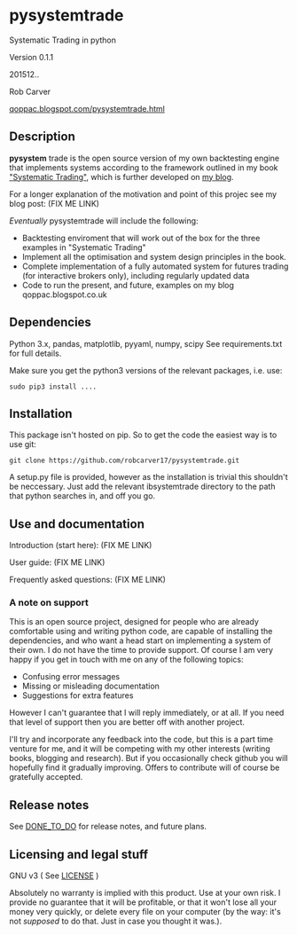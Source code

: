 # pysystemtrade

Systematic Trading in python

Version 0.1.1

201512..

Rob Carver

[qoppac.blogspot.com/pysystemtrade.html](qoppac.blogspot.com/pysystemtrade.html)

## Description

**pysystem** trade is the open source version of my own backtesting engine that implements systems according to the framework outlined in my book ["Systematic Trading"](www.systematictrading.org), which is further developed on [my blog](qoppac.blogspot.com).

For a longer explanation of the motivation and point of this projec see my blog post: (FIX ME LINK)

*Eventually* pysystemtrade will include the following:

- Backtesting enviroment that will work out of the box for the three examples in "Systematic Trading" 
- Implement all the optimisation and system design principles in the book.
- Complete implementation of a fully automated system for futures trading (for interactive brokers only), including regularly updated data
- Code to run the present, and future, examples on my blog qoppac.blogspot.co.uk


## Dependencies

Python 3.x, pandas, matplotlib, pyyaml, numpy, scipy
See requirements.txt for full details.

Make sure you get the python3 versions of the relevant packages, i.e. use:

```
sudo pip3 install ....
```

## Installation

This package isn't hosted on pip. So to get the code the easiest way is to use git:

```
git clone https://github.com/robcarver17/pysystemtrade.git
```

A setup.py file is provided, however as the installation is trivial this shouldn't be neccessary. Just add the relevant ibsystemtrade directory to the path that python searches in, and off you go.

## Use and documentation

Introduction (start here): (FIX ME LINK)

User guide: (FIX ME LINK)

Frequently asked questions: (FIX ME LINK)

### A note on support

This is an open source project, designed for people who are already comfortable using and writing python code, are capable of installing the dependencies, and who want a head start on implementing a system of their own. I do not have the time to provide support. Of course I am very happy if you get in touch with me on any of the following topics:

- Confusing error messages
- Missing or misleading documentation
- Suggestions for extra features

However I can't guarantee that I will reply immediately, or at all. If you need that level of support then you are better off with another project.

I'll try and incorporate any feedback into the code, but this is a part time venture for me, and it will be competing with my other interests (writing books, blogging and research). But if you occasionally check github you will hopefully find it gradually improving. Offers to contribute will of course be gratefully accepted.

## Release notes

See [DONE_TO_DO](https://github.com/robcarver17/pysystemtrade/blob/master/requirements.txt) for release notes, and future plans.

## Licensing and legal stuff

GNU v3
( See [LICENSE](https://github.com/robcarver17/pysystemtrade/blob/master/LICENSE) )

Absolutely no warranty is implied with this product. Use at your own risk. I provide no guarantee that it will be profitable, or that it won't lose all your money very quickly, or delete every file on your computer (by the way: it's not *supposed* to do that. Just in case you thought it was.).

